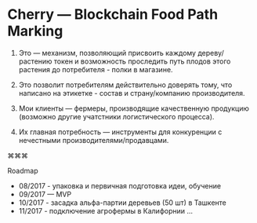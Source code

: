 # Cherry — Blockchain Food Path Marking


1) Это — механизм, позволяющий присвоить каждому дереву/растению токен и возможность проследить путь плодов этого растения до потребителя - полки в магазине.

2) Это позволит потребителям действительно доверять тому, что написано на этикетке - состав и страну/компанию производителя. 

3) Мои клиенты — фермеры, производящие качественную продукцию (возможно другие учатстники логистического процесса).

4) Их главная потребность — инструменты для конкуренции с нечестными производителями/продавцами.

⌘⌘⌘

Roadmap
* 08/2017 - упаковка и первичная подготовка идеи, обучение
* 09/2017 — MVP
* 10/2017 - засадка альфа-партии деревьев (50 шт) в Ташкенте
* 11/2017 - подключение агрофермы в Калифорнии
...
